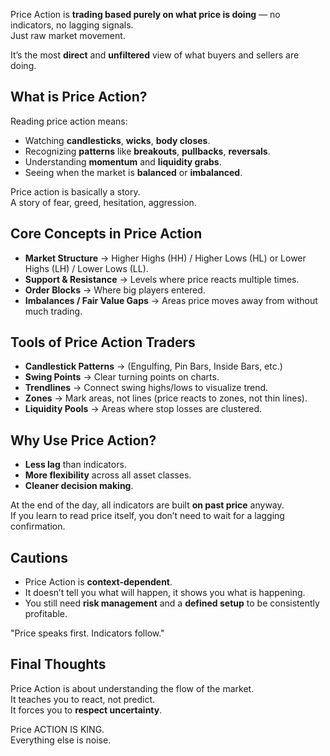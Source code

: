 Price Action is **trading based purely on what price is doing** — no indicators, no lagging signals.  
Just raw market movement.

It’s the most **direct** and **unfiltered** view of what buyers and sellers are doing.

## What is Price Action?

Reading price action means:

- Watching **candlesticks**, **wicks**, **body closes**.
- Recognizing **patterns** like **breakouts**, **pullbacks**, **reversals**.
- Understanding **momentum** and **liquidity grabs**.
- Seeing when the market is **balanced** or **imbalanced**.

Price action is basically a story.  
A story of fear, greed, hesitation, aggression.

## Core Concepts in Price Action

- **Market Structure** → Higher Highs (HH) / Higher Lows (HL) or Lower Highs (LH) / Lower Lows (LL).
- **Support & Resistance** → Levels where price reacts multiple times.
- **Order Blocks** → Where big players entered.
- **Imbalances / Fair Value Gaps** → Areas price moves away from without much trading.

## Tools of Price Action Traders

- **Candlestick Patterns** → (Engulfing, Pin Bars, Inside Bars, etc.)
- **Swing Points** → Clear turning points on charts.
- **Trendlines** → Connect swing highs/lows to visualize trend.
- **Zones** → Mark areas, not lines (price reacts to zones, not thin lines).
- **Liquidity Pools** → Areas where stop losses are clustered.

## Why Use Price Action?

- **Less lag** than indicators.
- **More flexibility** across all asset classes.
- **Cleaner decision making**.

At the end of the day, all indicators are built **on past price** anyway.  
If you learn to read price itself, you don’t need to wait for a lagging confirmation.
## Cautions

- Price Action is **context-dependent**.
- It doesn’t tell you what will happen, it shows you what is happening.
- You still need **risk management** and a **defined setup** to be consistently profitable.

"Price speaks first. Indicators follow."

## Final Thoughts

Price Action is about understanding the flow of the market.  
It teaches you to react, not predict.  
It forces you to **respect uncertainty**.

Price ACTION IS KING.  
Everything else is noise.